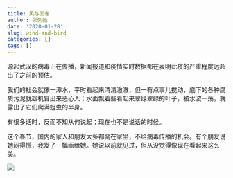 ```yaml
---
title: 风与云雀
author: 张列弛
date: '2020-01-28'
slug: wind-and-bird
categories: []
tags: []
---
```

源起武汉的病毒正在传播，新闻报道和疫情实时数据都在表明此疫的严重程度远超出了之前的预估。  

我们的社会就像一潭水，平时看起来清清澈澈，但一有点事儿搅动，底下的各种腐质污泥就趁机冒出来恶心人；水面飘着些看起来翠绿翠绿的叶子，被水波一荡，就露出了它们爬满蛆虫的半身。   

有很多话时，反而不知从何说起；现在也不是说话的时候。   

这个春节，国内的家人和朋友大多都窝在家里，不给病毒传播的机会。有个朋友说她闷得慌，我发了一幅画给她。她说以前就见过，但从没觉得像现在看起来这么美。  

![](https://www.wga.hu/art/g/gogh_van/06/paris20.jpg)


